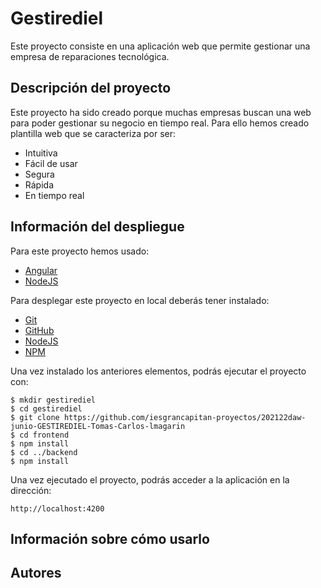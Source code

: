 # Gestirediel
Este proyecto consiste en una aplicación web que permite gestionar una empresa de reparaciones tecnológica.
## Descripción del proyecto
Este proyecto ha sido creado porque muchas empresas buscan una web para poder gestionar su negocio en tiempo real. Para ello hemos creado plantilla web que se caracteriza por ser:
- Intuitiva
- Fácil de usar
- Segura
- Rápida
- En tiempo real

## Información del despliegue
Para este proyecto hemos usado:
- [Angular](https://angular.io/)
- [NodeJS](https://nodejs.org/)

Para desplegar este proyecto en local deberás tener instalado:
- [Git](https://git-scm.com/)
- [GitHub](https://github.com/)
- [NodeJS](https://nodejs.org/)
- [NPM](https://www.npmjs.com/)

Una vez instalado los anteriores elementos, podrás ejecutar el proyecto con:
```
$ mkdir gestirediel
$ cd gestirediel
$ git clone https://github.com/iesgrancapitan-proyectos/202122daw-junio-GESTIREDIEL-Tomas-Carlos-lmagarin
$ cd frontend
$ npm install
$ cd ../backend
$ npm install
```
Una vez ejecutado el proyecto, podrás acceder a la aplicación en la dirección:
```
http://localhost:4200
```



## Información sobre cómo usarlo

## Autores
